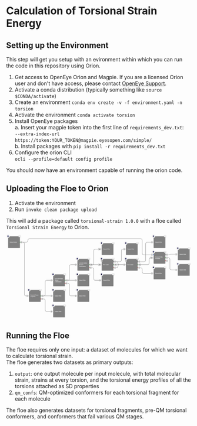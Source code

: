 # Calculation of Torsional Strain Energy

## Setting up the Environment
This step will get you setup with an evironment within which you can run the 
code in this repository using Orion.
1. Get access to OpenEye Orion and Magpie. If you are a licensed Orion user and 
   don't have access, please contact [OpenEye Support](support@eyesopen.com).
2. Activate a conda distribution (typically something like `source $CONDA/activate`)
3. Create an environment
        `conda env create -v -f environment.yaml -n torsion`
4. Activate the environment
        `conda activate torsion`
5. Install OpenEye packages  
    a. Insert your magpie token into the first line of `requirements_dev.txt`:  
            `--extra-index-url https://token:YOUR_TOKEN@magpie.eyesopen.com/simple/`  
    b. Install packages with `pip install -r requirements_dev.txt`
6. Configure the orion CLI  
            `ocli --profile=default config profile`

You should now have an environment capable of running the orion code.

## Uploading the Floe to Orion
1. Activate the environment
2. Run `invoke clean package upload`

This will add a package called `torsional-strain 1.0.0` with a floe called `Torsional Strain Energy` to Orion. 
![Floe Screenshot](floe_screenshot.jpg?raw=true "Floe Screenshot")

## Running the Floe
The floe requires only one input: a dataset of molecules for which we want to calculate torsional strain.  
The floe generates two datasets as primary outputs:
1. `output`: one output molecule per input molecule, with total molecular strain, strains at every torsion, and the torsional energy profiles of all the torsions attached as SD properties
2. `qm_confs`: QM-optimized conformers for each torsional fragment for each molecule  
  
The floe also generates datasets for torsional fragments, pre-QM torsional conformers, and conformers that fail various QM stages.

